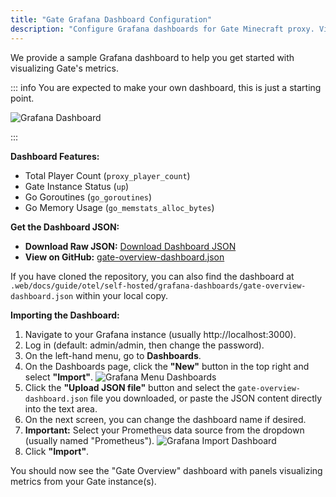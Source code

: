 ```yaml
---
title: "Gate Grafana Dashboard Configuration"
description: "Configure Grafana dashboards for Gate Minecraft proxy. Visual monitoring of connections, performance metrics, and server health indicators."
---
```


We provide a sample Grafana dashboard to help you get started with visualizing Gate's metrics.

::: info <VPBadge>You are expected to make your own dashboard, this is just a starting point.</VPBadge>

![Grafana Dashboard](/images/grafana-gate-dash.png)

:::

**Dashboard Features:**

- Total Player Count (`proxy_player_count`)
- Gate Instance Status (`up`)
- Go Goroutines (`go_goroutines`)
- Go Memory Usage (`go_memstats_alloc_bytes`)

**Get the Dashboard JSON:**

- **Download Raw JSON:** [Download Dashboard JSON](https://raw.githubusercontent.com/minekube/gate/master/.web/docs/guide/otel/self-hosted/grafana-dashboards/gate-overview-dashboard.json)
- **View on GitHub:** [gate-overview-dashboard.json](https://github.com/minekube/gate/blob/master/.web/docs/guide/otel/self-hosted/grafana-dashboards/gate-overview-dashboard.json)

If you have cloned the repository, you can also find the dashboard at `.web/docs/guide/otel/self-hosted/grafana-dashboards/gate-overview-dashboard.json` within your local copy.

**Importing the Dashboard:**

1.  Navigate to your Grafana instance (usually http://localhost:3000).
2.  Log in (default: admin/admin, then change the password).
3.  On the left-hand menu, go to **Dashboards**.
4.  On the Dashboards page, click the **"New"** button in the top right and select **"Import"**.
    ![Grafana Menu Dashboards](/images/grafana-new-dash.png)
5.  Click the **"Upload JSON file"** button and select the `gate-overview-dashboard.json` file you downloaded, or paste the JSON content directly into the text area.
6.  On the next screen, you can change the dashboard name if desired.
7.  **Important:** Select your Prometheus data source from the dropdown (usually named "Prometheus").
    ![Grafana Import Dashboard](/images/grafana-import-dash.png)
8.  Click **"Import"**.

You should now see the "Gate Overview" dashboard with panels visualizing metrics from your Gate instance(s).

